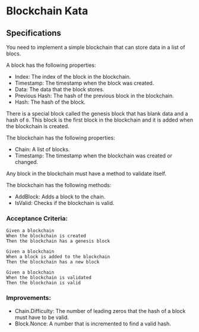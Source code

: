 # Blockchain Kata

## Specifications

You need to implement a simple blockchain that can store data in a list of blocs.

A block has the following properties:

- Index: The index of the block in the blockchain.
- Timestamp: The timestamp when the block was created.
- Data: The data that the block stores.
- Previous Hash: The hash of the previous block in the blockchain.
- Hash: The hash of the block.

There is a special block called the genesis block that has blank data and a hash of `0`. This block is the first block in the blockchain and it is added when the blockchain is created.

The blockchain has the following properties:

- Chain: A list of blocks.
- Timestamp: The timestamp when the blockchain was created or changed.

Any block in the blockchain must have a method to validate itself.

The blockchain has the following methods:

- AddBlock: Adds a block to the chain.
- IsValid: Checks if the blockchain is valid.

### Acceptance Criteria:

```gherkin
Given a blockchain
When the blockchain is created
Then the blockchain has a genesis block

Given a blockchain
When a block is added to the blockchain
Then the blockchain has a new block

Given a blockchain
When the blockchain is validated
Then the blockchain is valid
```
### Improvements:

- Chain.Difficulty: The number of leading zeros that the hash of a block must have to be valid.
- Block.Nonce: A number that is incremented to find a valid hash.

